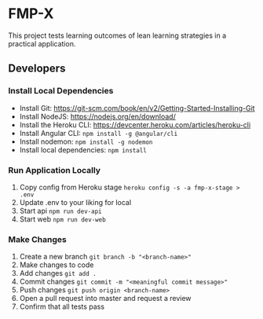 # FMP-X

This project tests learning outcomes of lean learning strategies in a practical application.

## Developers

### Install Local Dependencies

* Install Git: https://git-scm.com/book/en/v2/Getting-Started-Installing-Git
* Install NodeJS: https://nodejs.org/en/download/
* Install the Heroku CLI: https://devcenter.heroku.com/articles/heroku-cli
* Install Angular CLI: `npm install -g @angular/cli`
* Install nodemon: `npm install -g nodemon`
* Install local dependencies: `npm install`

### Run Application Locally

1. Copy config from Heroku stage `heroku config -s -a fmp-x-stage > .env`
2. Update .env to your liking for local
2. Start api `npm run dev-api`
3. Start web `npm run dev-web`

### Make Changes

1. Create a new branch `git branch -b "<branch-name>"`
2. Make changes to code
3. Add changes `git add .`
4. Commit changes `git commit -m "<meaningful commit message>"`
5. Push changes `git push origin <branch-name>`
6. Open a pull request into master and request a review
7. Confirm that all tests pass

